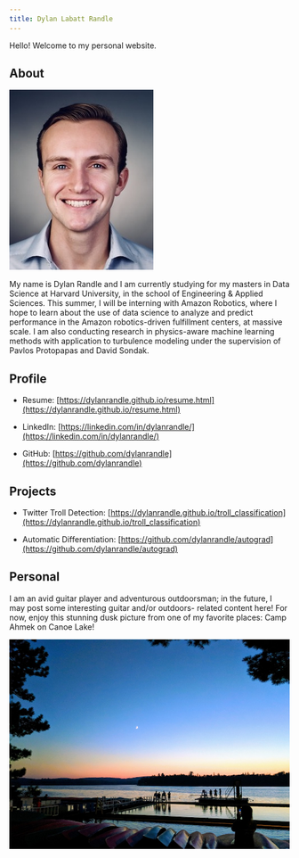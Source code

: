 ```yaml
---
title: Dylan Labatt Randle
---
```


Hello! Welcome to my personal website.

## About

![headshot](pics/headshot.jpg)

My name is Dylan Randle and I am currently studying for my masters in Data Science at Harvard University, in the school of
Engineering & Applied Sciences. This summer, I will be interning with Amazon Robotics, where I hope to learn about the use
of data science to analyze and predict performance in the Amazon robotics-driven fulfillment centers, at massive scale. I
am also conducting research in physics-aware machine learning methods with application to turbulence modeling under the
supervision of Pavlos Protopapas and David Sondak.

## Profile

- Resume: [https://dylanrandle.github.io/resume.html](https://dylanrandle.github.io/resume.html)

- LinkedIn: [https://linkedin.com/in/dylanrandle/](https://linkedin.com/in/dylanrandle/)

- GitHub: [https://github.com/dylanrandle](https://github.com/dylanrandle)

## Projects

- Twitter Troll Detection: [https://dylanrandle.github.io/troll_classification](https://dylanrandle.github.io/troll_classification)

- Automatic Differentiation: [https://github.com/dylanrandle/autograd](https://github.com/dylanrandle/autograd)

## Personal

I am an avid guitar player and adventurous outdoorsman; in the future, I may post some interesting guitar and/or outdoors-
related content here! For now, enjoy this stunning dusk picture from one of my favorite places: Camp Ahmek on Canoe Lake!

![camp](pics/camp.jpg)

